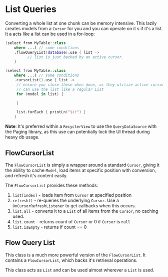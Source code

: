 # List Queries

Converting a whole list at one chunk can be memory intensive. This lazily creates models from a `Cursor` for you and you can operate on it s if it's a list. It a acts like a list can be used in a for-loop:

```kotlin
(select from MyTable::class
    where ...) // some conditions
    .flowQueryList(database).use { list ->
          // list is just backed by an active cursor.
    }

(select from MyTable::class
    where ...) // some conditions
    .cursorList().use { list ->
     // ensure you close these when done, as they utilize active cursors :)
     // can use the list like a regular List
     for (model in list) {

     }

     list.forEach { printLn("$it") }
    }
```

**Note**: It's preferred within a `RecyclerView` to use the `QueryDataSource` with the Paging library, as this use can potentially lock the UI thread during heavy db usage.

## FlowCursorList

The `FlowCursorList` is simply a wrapper around a standard `Cursor`, giving it the ability to cache `Model`, load items at specific position with conversion, and refresh it's content easily.

The `FlowCursorList` provides these methods:

1. `list[index]` - loads item from `Cursor` at specified position
2. `refresh()` - re-queries the underlying `Cursor`. Use a `OnCursorRefreshListener` to get callbacks when this occurs.
3. `list.all` - converts it to a `List` of all items from the `Cursor`, no caching used.
4. `list.count` - returns count of `Cursor` or 0 if `Cursor` is `null`
5. `list.isEmpty` - returns if count == 0

## Flow Query List

This class is a much more powerful version of the `FlowCursorList`. It contains a `FlowCursorList`, which backs it's retrieval operations.

This class acts as `List` and can be used almost wherever a `List` is used.

